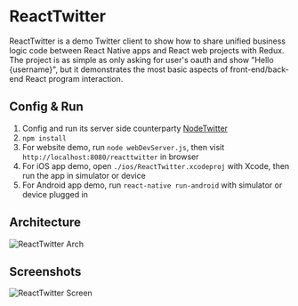 # ReactTwitter

ReactTwitter is a demo Twitter client to show how to share unified business logic code between React Native apps and React web projects with Redux. The project is as simple as only asking for user's oauth and show "Hello {username}", but it demonstrates the most basic aspects of front-end/back-end React program interaction.

## Config & Run

1. Config and run its server side counterparty [NodeTwitter](https://github.com/xuyuanme/NodeTwitter)
2. `npm install`
3. For website demo, run `node webDevServer.js`, then visit `http://localhost:8080/reacttwitter` in browser
4. For iOS app demo, open `./ios/ReactTwitter.xcodeproj` with Xcode, then run the app in simulator or device
5. For Android app demo, run `react-native run-android` with simulator or device plugged in

## Architecture

![ReactTwitter Arch](http://xuyuan.me/img/react-twitter-arch.jpg)

## Screenshots

![ReactTwitter Screen](http://xuyuan.me/img/react-twitter-screen.jpg)
